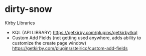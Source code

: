 # dirty-snow

Kirby Libraries
- KQL (API LIBRARY) https://getkirby.com/plugins/getkirby/kql
- Custom Add Fields (not getting used anywhere, adds ability to customize the create page window) https://getkirby.com/plugins/steirico/custom-add-fields
